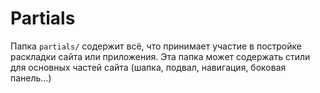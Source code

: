 # Partials

Папка `partials/` содержит всё, что принимает участие в постройке раскладки сайта или приложения. Эта папка может содержать
стили для основных частей сайта (шапка, подвал, навигация, боковая панель…)
